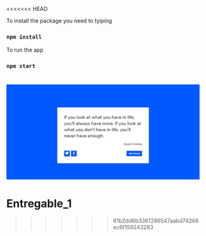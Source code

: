 <<<<<<< HEAD

To install the package you need to tyiping
### `npm install`

To run the app
### `npm start`

![contact form](./randomquote.png)
=======
# Entregable_1
>>>>>>> 61b2dd6b3361286547aabd74266ec6f159243283
